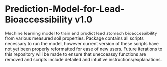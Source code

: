 # Prediction-Model-for-Lead-Bioaccessibility v1.0
Machine learning model to train and predict lead stomach bioaccessibility from various measured soil properties. Package contains all scripts necessary to run the model, however current version of these scripts have not yet been properly reformatted for ease of new users. Future iterations to this repository will be made to ensure that unecceassy functions are removed and scripts include detailed and intuitive instructions/explanations.  

